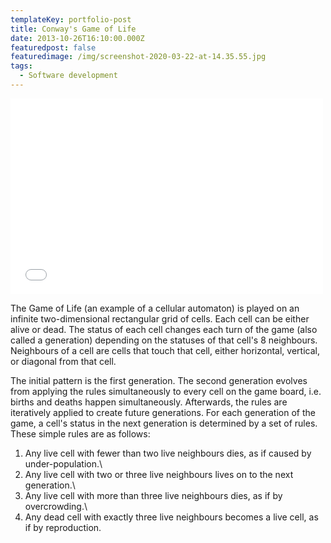 ```yaml
---
templateKey: portfolio-post
title: Conway's Game of Life
date: 2013-10-26T16:10:00.000Z
featuredpost: false
featuredimage: /img/screenshot-2020-03-22-at-14.35.55.jpg
tags:
  - Software development
---
```

<iframe width="500" height="313" src="//player.vimeo.com/video/66347371?byline=0" frameborder="0" webkitallowfullscreen="webkitallowfullscreen" mozallowfullscreen="mozallowfullscreen" allowfullscreen="allowfullscreen"><span data-mce-type="bookmark" style="display: inline-block; width: 0px; overflow: hidden; line-height: 0;" class="mce_SELRES_start">﻿</span></iframe>

The Game of Life (an example of a cellular automaton) is played on an infinite two-dimensional rectangular grid of cells. Each cell can be either alive or dead. The status of each cell changes each turn of the game (also called a generation) depending on the statuses of that cell's 8 neighbours. Neighbours of a cell are cells that touch that cell, either horizontal, vertical, or diagonal from that cell.

The initial pattern is the first generation. The second generation evolves from applying the rules simultaneously to every cell on the game board, i.e. births and deaths happen simultaneously. Afterwards, the rules are iteratively applied to create future generations. For each generation of the game, a cell's status in the next generation is determined by a set of rules. These simple rules are as follows:

1. Any live cell with fewer than two live neighbours dies, as if caused by under-population.\
2. Any live cell with two or three live neighbours lives on to the next generation.\
3. Any live cell with more than three live neighbours dies, as if by overcrowding.\
4. Any dead cell with exactly three live neighbours becomes a live cell, as if by reproduction.
